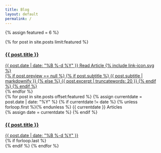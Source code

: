 ```yaml
---
title: Blog
layout: default
permalink: /
---
```

{% assign featured = 6 %}
<section class="featured grid">
	{% for post in site.posts limit:featured %}
	<a href="{{ post.url }}" class="featured--tile"{% if post.preview %} style="background-image:url({{ post.preview }});"{% endif %}>
		<article class="featured--content">
			<h1>{{ post.title }}</h1>
			<div class="featured--meta">
				<time class="featured--meta--date">{{ post.date | date: "%B %-d %Y" }}</time>
				<span class="featured--meta--prompt caps">Read Article {% include link-icon.svg %}</span>
			</div>
			{% if post.preview == null %}
				{% if post.subtitle %}
					{{ post.subtitle | markdownify }}
				{% else %}
					{{ post.excerpt | truncatewords: 20 }}
				{% endif %}
			{% endif %}
		</article>
	</a>
	{% endfor %}
</section>
<section class="blog grid">
	{% for post in site.posts offset:featured %}
	{% assign currentdate = post.date | date: "%Y" %}
	{% if currentdate != date %}
	{% unless forloop.first %}</div>{% endunless %}
	<span class="blog--year grid--col--mini caps"><time>{{ currentdate }}</time> Articles</span>
	<div class="blog--items grid--col--maxi">
	{% assign date = currentdate %}
	{% endif %}
		<a href="{{ post.url }}" class="blog--item">
			<article>
				<h1>{{ post.title }}</h1>
				<time class="blog--date">{{ post.date | date: "%B %-d %Y" }}</time>
			</article>
		</a>
	{% if forloop.last %}</div>{% endif %}
	{% endfor %}
</section>